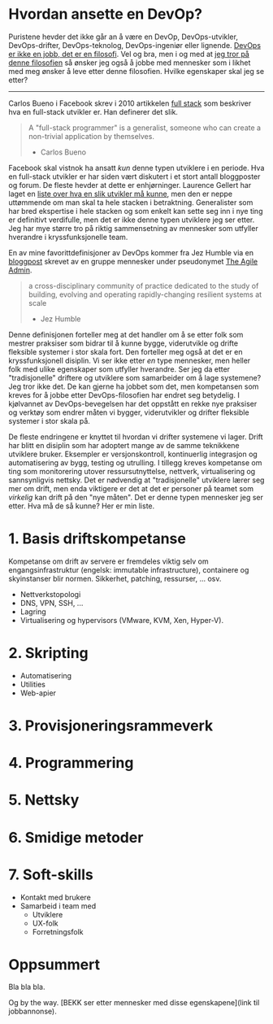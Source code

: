 # Hvordan ansette en DevOp?

Puristene hevder det ikke går an å være en DevOp, DevOps-utvikler, DevOps-drifter, DevOps-teknolog, DevOps-ingeniør eller lignende. [DevOps er ikke en jobb, det er en filosofi](http://www.midvision.com/resources-blog/bid/336536/There-s-no-such-thing-as-a-DevOps-Engineer). Vel og bra, men i og med at [jeg tror på denne filosofien](http://open.bekk.no/usrbizdevops) så ønsker jeg også å jobbe med mennesker som i likhet med meg ønsker å leve etter denne filosofien. Hvilke egenskaper skal jeg se etter?

---

Carlos Bueno i Facebook skrev i 2010  artikkelen [full stack](https://www.facebook.com/note.php?note_id=461505383919) som beskriver hva en full-stack utvikler er. Han definerer det slik.

> A "full-stack programmer" is a generalist, someone who can create a non-trivial application by themselves.
> - Carlos Bueno

Facebook skal vistnok ha ansatt *kun* denne typen utviklere i en periode. Hva en full-stack utvikler er har siden vært diskutert i et stort antall bloggposter og forum. De fleste hevder at dette er enhjørninger. Laurence Gellert har laget en [liste over hva en slik utvikler må kunne](http://www.laurencegellert.com/2012/08/what-is-a-full-stack-developer/), men den er neppe uttømmende om man skal ta hele stacken i betraktning. Generalister som har bred ekspertise i hele stacken og som enkelt kan sette seg inn i nye ting er definitivt verdifulle, men det er ikke denne typen utviklere jeg ser etter. Jeg har mye større tro på riktig sammensetning av mennesker som utfyller hverandre i kryssfunksjonelle team.

En av mine favorittdefinisjoner av DevOps kommer fra Jez Humble via en [bloggpost](http://theagileadmin.com/what-is-devops/) skrevet av en gruppe mennesker under pseudonymet [The Agile Admin](http://theagileadmin.com/about/).

> a cross-disciplinary community of practice dedicated to the study of building, evolving and operating rapidly-changing resilient systems at scale
> - Jez Humble

Denne definisjonen forteller meg at det handler om å se etter folk som mestrer praksiser som bidrar til å kunne bygge, viderutvikle og drifte fleksible systemer i stor skala fort. Den forteller meg også at det er en kryssfunksjonell disiplin. Vi ser ikke etter *en* type mennesker, men heller folk med ulike egenskaper som utfyller hverandre. Ser jeg da etter "tradisjonelle" driftere og utviklere som samarbeider om å lage systemene? Jeg tror ikke det. De kan gjerne ha jobbet som det, men kompetansen som kreves for å jobbe etter DevOps-filosofien har endret seg betydelig. I kjølvannet av DevOps-bevegelsen har det oppstått en rekke nye praksiser og verktøy som endrer måten vi bygger, viderutvikler og drifter fleksible systemer i stor skala på.

De fleste endringene er knyttet til hvordan vi drifter systemene vi lager. Drift har blitt en disiplin som har adoptert mange av de samme teknikkene utviklere bruker. Eksempler er versjonskontroll, kontinuerlig integrasjon og automatisering av bygg, testing og utrulling. I tillegg kreves kompetanse om ting som monitorering utover ressursutnyttelse, nettverk, virtualisering og sannsynligvis nettsky. Det er nødvendig at "tradisjonelle" utviklere lærer seg mer om drift, men enda viktigere er det at det er personer på teamet som *virkelig* kan drift på den "nye måten". Det er denne typen mennesker jeg ser etter. Hva må de så kunne? Her er min liste.

# 1. Basis driftskompetanse
Kompetanse om drift av servere er fremdeles viktig selv om engangsinfrastruktur (engelsk: immutable infrastructure), containere og skyinstanser blir normen. Sikkerhet, patching, ressurser, ... osv. 
- Nettverkstopologi
- DNS, VPN, SSH, ...
- Lagring
- Virtualisering og hypervisors (VMware, KVM, Xen, Hyper-V).

# 2. Skripting 
- Automatisering
- Utilities
- Web-apier

# 3. Provisjoneringsrammeverk

# 4. Programmering

# 5. Nettsky

# 6. Smidige metoder

# 7. Soft-skills
- Kontakt med brukere
- Samarbeid i team med
  - Utviklere
  - UX-folk
  - Forretningsfolk


# Oppsummert
Bla bla bla.


Og by the way. [BEKK ser etter mennesker med disse egenskapene](link til jobbannonse).
